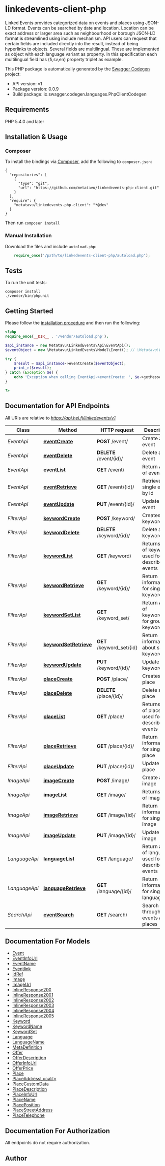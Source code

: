 # linkedevents-client-php
Linked Events provides categorized data on events and places using JSON-LD format.  Events can be searched by date and location. Location can be exact address or larger area such as neighbourhood or borough  JSON-LD format is streamlined using include mechanism. API users can request that certain fields are included directly into the result, instead of being hyperlinks to objects.  Several fields are multilingual. These are implemented as object with each language variant as property. In this specification each multilingual field has (fi,sv,en) property triplet as example.

This PHP package is automatically generated by the [Swagger Codegen](https://github.com/swagger-api/swagger-codegen) project:

- API version: v1
- Package version: 0.0.9
- Build package: io.swagger.codegen.languages.PhpClientCodegen

## Requirements

PHP 5.4.0 and later

## Installation & Usage
### Composer

To install the bindings via [Composer](http://getcomposer.org/), add the following to `composer.json`:

```
{
  "repositories": [
    {
      "type": "git",
      "url": "https://github.com/metatavu/linkedevents-php-client.git"
    }
  ],
  "require": {
    "metatavu/linkedevents-php-client": "*@dev"
  }
}
```

Then run `composer install`

### Manual Installation

Download the files and include `autoload.php`:

```php
    require_once('/path/to/linkedevents-client-php/autoload.php');
```

## Tests

To run the unit tests:

```
composer install
./vendor/bin/phpunit
```

## Getting Started

Please follow the [installation procedure](#installation--usage) and then run the following:

```php
<?php
require_once(__DIR__ . '/vendor/autoload.php');

$api_instance = new Metatavu\LinkedEvents\Api\EventApi();
$eventObject = new \Metatavu\LinkedEvents\Model\Event(); // \Metatavu\LinkedEvents\Model\Event | 

try {
    $result = $api_instance->eventCreate($eventObject);
    print_r($result);
} catch (Exception $e) {
    echo 'Exception when calling EventApi->eventCreate: ', $e->getMessage(), PHP_EOL;
}

?>
```

## Documentation for API Endpoints

All URIs are relative to *https://api.hel.fi/linkedevents/v1*

Class | Method | HTTP request | Description
------------ | ------------- | ------------- | -------------
*EventApi* | [**eventCreate**](docs/Api/EventApi.md#eventcreate) | **POST** /event/ | Create a new event
*EventApi* | [**eventDelete**](docs/Api/EventApi.md#eventdelete) | **DELETE** /event/{id}/ | Delete an event
*EventApi* | [**eventList**](docs/Api/EventApi.md#eventlist) | **GET** /event/ | Return a list of events
*EventApi* | [**eventRetrieve**](docs/Api/EventApi.md#eventretrieve) | **GET** /event/{id}/ | Retrieve single event by id
*EventApi* | [**eventUpdate**](docs/Api/EventApi.md#eventupdate) | **PUT** /event/{id}/ | Update an event
*FilterApi* | [**keywordCreate**](docs/Api/FilterApi.md#keywordcreate) | **POST** /keyword/ | Creates new keyword
*FilterApi* | [**keywordDelete**](docs/Api/FilterApi.md#keyworddelete) | **DELETE** /keyword/{id}/ | Delete a keyword
*FilterApi* | [**keywordList**](docs/Api/FilterApi.md#keywordlist) | **GET** /keyword/ | Returns a list of keywords used for describing events
*FilterApi* | [**keywordRetrieve**](docs/Api/FilterApi.md#keywordretrieve) | **GET** /keyword/{id}/ | Return information for single keyword
*FilterApi* | [**keywordSetList**](docs/Api/FilterApi.md#keywordsetlist) | **GET** /keyword_set/ | Return as list of keyword_sets for grouping keywords
*FilterApi* | [**keywordSetRetrieve**](docs/Api/FilterApi.md#keywordsetretrieve) | **GET** /keyword_set/{id} | Return information about single keyword_set
*FilterApi* | [**keywordUpdate**](docs/Api/FilterApi.md#keywordupdate) | **PUT** /keyword/{id}/ | Update a keyword
*FilterApi* | [**placeCreate**](docs/Api/FilterApi.md#placecreate) | **POST** /place/ | Creates new place
*FilterApi* | [**placeDelete**](docs/Api/FilterApi.md#placedelete) | **DELETE** /place/{id}/ | Delete a place
*FilterApi* | [**placeList**](docs/Api/FilterApi.md#placelist) | **GET** /place/ | Returns list of places used for describing events
*FilterApi* | [**placeRetrieve**](docs/Api/FilterApi.md#placeretrieve) | **GET** /place/{id}/ | Return information for single place
*FilterApi* | [**placeUpdate**](docs/Api/FilterApi.md#placeupdate) | **PUT** /place/{id}/ | Update a place
*ImageApi* | [**imageCreate**](docs/Api/ImageApi.md#imagecreate) | **POST** /image/ | Create a new image
*ImageApi* | [**imageList**](docs/Api/ImageApi.md#imagelist) | **GET** /image/ | Returns a list of images
*ImageApi* | [**imageRetrieve**](docs/Api/ImageApi.md#imageretrieve) | **GET** /image/{id}/ | Return information for single image
*ImageApi* | [**imageUpdate**](docs/Api/ImageApi.md#imageupdate) | **PUT** /image/{id}/ | Update an image
*LanguageApi* | [**languageList**](docs/Api/LanguageApi.md#languagelist) | **GET** /language/ | Return a list of languages used for describing events
*LanguageApi* | [**languageRetrieve**](docs/Api/LanguageApi.md#languageretrieve) | **GET** /language/{id}/ | Return information for single language
*SearchApi* | [**eventSearch**](docs/Api/SearchApi.md#eventsearch) | **GET** /search/ | Search through events and places


## Documentation For Models

 - [Event](docs/Model/Event.md)
 - [EventInfoUrl](docs/Model/EventInfoUrl.md)
 - [EventName](docs/Model/EventName.md)
 - [Eventlink](docs/Model/Eventlink.md)
 - [IdRef](docs/Model/IdRef.md)
 - [Image](docs/Model/Image.md)
 - [ImageUrl](docs/Model/ImageUrl.md)
 - [InlineResponse200](docs/Model/InlineResponse200.md)
 - [InlineResponse2001](docs/Model/InlineResponse2001.md)
 - [InlineResponse2002](docs/Model/InlineResponse2002.md)
 - [InlineResponse2003](docs/Model/InlineResponse2003.md)
 - [InlineResponse2004](docs/Model/InlineResponse2004.md)
 - [InlineResponse2005](docs/Model/InlineResponse2005.md)
 - [Keyword](docs/Model/Keyword.md)
 - [KeywordName](docs/Model/KeywordName.md)
 - [KeywordSet](docs/Model/KeywordSet.md)
 - [Language](docs/Model/Language.md)
 - [LanguageName](docs/Model/LanguageName.md)
 - [MetaDefinition](docs/Model/MetaDefinition.md)
 - [Offer](docs/Model/Offer.md)
 - [OfferDescription](docs/Model/OfferDescription.md)
 - [OfferInfoUrl](docs/Model/OfferInfoUrl.md)
 - [OfferPrice](docs/Model/OfferPrice.md)
 - [Place](docs/Model/Place.md)
 - [PlaceAddressLocality](docs/Model/PlaceAddressLocality.md)
 - [PlaceCustomData](docs/Model/PlaceCustomData.md)
 - [PlaceDescription](docs/Model/PlaceDescription.md)
 - [PlaceInfoUrl](docs/Model/PlaceInfoUrl.md)
 - [PlaceName](docs/Model/PlaceName.md)
 - [PlacePosition](docs/Model/PlacePosition.md)
 - [PlaceStreetAddress](docs/Model/PlaceStreetAddress.md)
 - [PlaceTelephone](docs/Model/PlaceTelephone.md)


## Documentation For Authorization

 All endpoints do not require authorization.


## Author




